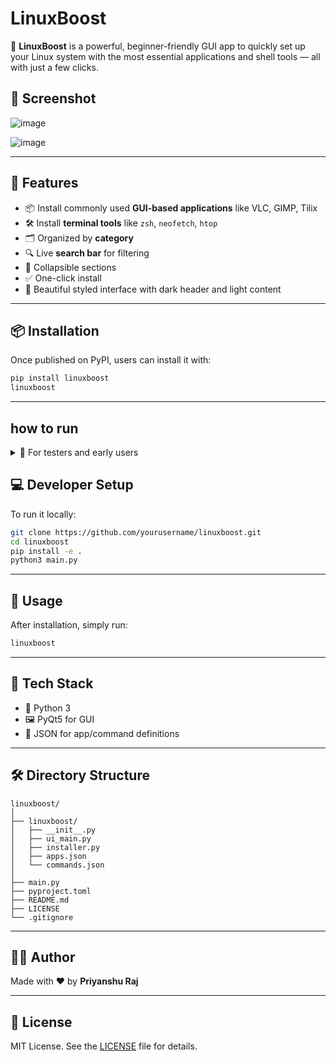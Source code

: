 # LinuxBoost

🚀 **LinuxBoost** is a powerful, beginner-friendly GUI app to quickly set up your Linux system with the most essential applications and shell tools — all with just a few clicks.

## 📸 Screenshot

![image](https://github.com/user-attachments/assets/4aa958d1-0756-4423-893f-a024113cf49d)

![image](https://github.com/user-attachments/assets/e13aa979-d017-4ec0-b679-aa40e3df83f1)



---

## 🔧 Features

- 📦 Install commonly used **GUI-based applications** like VLC, GIMP, Tilix  
- 🛠️ Install **terminal tools** like `zsh`, `neofetch`, `htop`  
- 🗂️ Organized by **category**  
- 🔍 Live **search bar** for filtering  
- 🔽 Collapsible sections  
- ✅ One-click install  
- 🌙 Beautiful styled interface with dark header and light content  

---

## 📦 Installation

Once published on PyPI, users can install it with:

```bash
pip install linuxboost
linuxboost
```

---
## how to run

<details> 
  <summary>🧪 For testers and early users</summary>
```bash
# Clone the project
git clone https://github.com/Priyanshu-1477/Linux_Boost.git

# Move into the directory
cd Linux_Boost

# (Optional) Install requirements
pip install PyQt5

# Run the app
python3 main.py

</details>


## 💻 Developer Setup

To run it locally:

```bash
git clone https://github.com/yourusername/linuxboost.git
cd linuxboost
pip install -e .
python3 main.py
```

---

## 🚀 Usage

After installation, simply run:

```bash
linuxboost
```

---

## 🧩 Tech Stack

- 🐍 Python 3  
- 🖼️ PyQt5 for GUI  
- 📁 JSON for app/command definitions  

---

## 🛠️ Directory Structure

```
linuxboost/
│
├── linuxboost/
│   ├── __init__.py
│   ├── ui_main.py
│   ├── installer.py
│   ├── apps.json
│   └── commands.json
│
├── main.py
├── pyproject.toml
├── README.md
├── LICENSE
└── .gitignore
```

---

## 👨‍💻 Author

Made with ❤️ by **Priyanshu Raj**

---

## 📜 License

MIT License. See the [LICENSE](LICENSE) file for details.
